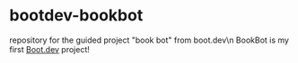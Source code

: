 # bootdev-bookbot
repository for the guided project "book bot" from boot.dev\n
BookBot is my first [Boot.dev](https://www.boot.dev) project!